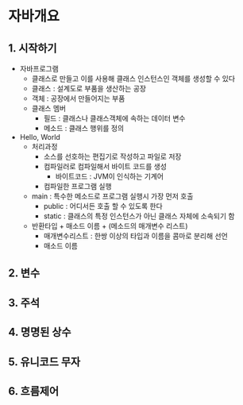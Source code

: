 # 자바개요
## 1. 시작하기
* 자바프로그램
	* 클래스로 만들고 이를 사용해 클래스 인스턴스인 객체를 생성할 수 있다
	* 클래스 : 설계도로 부품을 생산하는 공장
	* 객체 : 공장에서 만들어지는 부품
	* 클래스 멤버
		* 필드 : 클래스나 클래스객체에 속하는 데이터 변수
		* 메소드 : 클래스 행위를 정의
* Hello, World
	* 처리과정
		* 소스를 선호하는 편집기로 작성하고 파일로 저장
		* 컴파일러로 컴파일해서 바이트 코드를 생성
			* 바이트코드 : JVM이 인식하는 기계어
		* 컴파일한 프로그램 실행
	* main : 특수한 메소드로 프로그램 실행시 가장 먼저 호출
		* public : 어디서든 호출 할 수 있도록 한다
		* static : 클래스의 특정 인스턴스가 아닌 클래스 자체에 소속되기 함
	* 반환타입 + 매소드 이름 + (메소드의 매개변수 리스트)
		* 매개변수리스트 : 한쌍 이상의 타입과 이름을 콤마로 분리해 선언
		* 매소드 이름 
## 2. 변수
## 3. 주석
## 4. 명명된 상수
## 5. 유니코드 무자
## 6. 흐름제어
<!--stackedit_data:
eyJoaXN0b3J5IjpbLTIwNTMzMDA3ODcsNzMwOTk4MTE2XX0=
-->